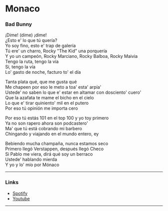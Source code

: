 # Monaco
### Bad Bunny

¡Dime! (dime) ¡dime!  
¿Esto e' lo que tú quería?  
Yo soy fino, esto e' trap de galería  
Tú ere' un charro, Rocky "The Kid" una porquería  
Y yo un campeón, Rocky Marciano, Rocky Balboa, Rocky Maivia  
Tengo la ruta, tengo la vía  
Sí, tengo la vía  
Lo' gasto de noche, facturo to' el día  

Tanta plata qué, que me gusta qué  
Me chapeen por eso le meto a toa' esta' arpía'  
Ustede' no saben lo que e' estar en altamar con dosciento' cuero'  
Que la azafata te mame el bicho en el cielo  
Lo que e' tirar quiniento' mil en el putero  
Por eso tú opinión me importa cero  

Por eso tú estás 101 en el top 100 y yo toy primero  
Ya no son rapero ahora son podcastero'  
Ma' que tú está cobrando mi barbero  
Chingando y viajando en el mundo entero, ey  

Bebiendo mucha champaña, nunca estamos seco  
Primero llegó Verstappen, después llegó Checo  
Si Pablo me viera, dirá qué soy un berraco  
Ustede' hablando mierda  
Y yo y lo' mío por Mónaco 
___ 

### Links
- [Spotify](https://open.spotify.com/track/4MjDJD8cW7iVeWInc2Bdyj?si=f6f579a5c7c2408c)
- [Youtube](https://youtu.be/_PJvpq8uOZM?si=D6YohBewK-shSZqX)

___